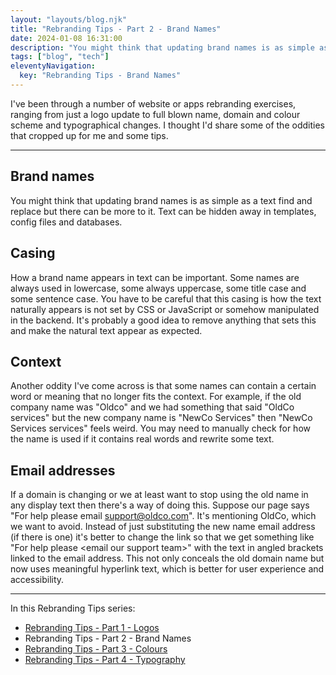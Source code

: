 ```yaml
---
layout: "layouts/blog.njk"
title: "Rebranding Tips - Part 2 - Brand Names"
date: 2024-01-08 16:31:00
description: "You might think that updating brand names is as simple as a text find and replace but there can be more to it. Text can be hidden away in templates, config files and databases."
tags: ["blog", "tech"]
eleventyNavigation:
  key: "Rebranding Tips - Brand Names"
---
```


I've been through a number of website or apps rebranding exercises, ranging from just a logo update to full blown name, domain and colour scheme and typographical changes. I thought I'd share some of the oddities that cropped up for me and some tips.

---

## Brand names

You might think that updating brand names is as simple as a text find and replace but there can be more to it. Text can be hidden away in templates, config files and databases.

## Casing

How a brand name appears in text can be important. Some names are always used in lowercase, some always uppercase, some title case and some sentence case. You have to be careful that this casing is how the text naturally appears is not set by CSS or JavaScript or somehow manipulated in the backend. It's probably a good idea to remove anything that sets this and make the natural text appear as expected.

## Context

Another oddity I've come across is that some names can contain a certain word or meaning that no longer fits the context. For example, if the old company name was "Oldco" and we had something that said "OldCo services" but the new company name is "NewCo Services" then "NewCo Services services" feels weird. You may need to manually check for how the name is used if it contains real words and rewrite some text.

## Email addresses

If a domain is changing or we at least want to stop using the old name in any display text then there's a way of doing this. Suppose our page says "For help please email support@oldco.com". It's mentioning OldCo, which we want to avoid. Instead of just substituting the new name email address (if there is one) it's better to change the link so that we get something like "For help please &lt;email our support team&gt;" with the text in angled brackets linked to the email address. This not only conceals the old domain name but now uses meaningful hyperlink text, which is better for user experience and accessibility.

---

In this Rebranding Tips series:

- [Rebranding Tips - Part 1 - Logos](/blog/rebranding-tips-part-1-logos)
- Rebranding Tips - Part 2 - Brand Names
- [Rebranding Tips - Part 3 - Colours](/blog/rebranding-tips-part-3-colours)
- [Rebranding Tips - Part 4 - Typography](/blog/rebranding-tips-part-4-typography)

